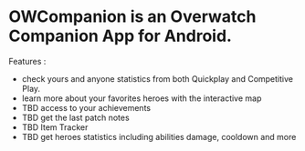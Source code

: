 # OWCompanion is an Overwatch Companion App for Android.

Features :
- check yours and anyone statistics from both Quickplay and Competitive Play.
- learn more about your favorites heroes with the interactive map
- TBD access to your achievements
- TBD get the last patch notes
- TBD Item Tracker
- TBD get heroes statistics including abilities damage, cooldown and more
